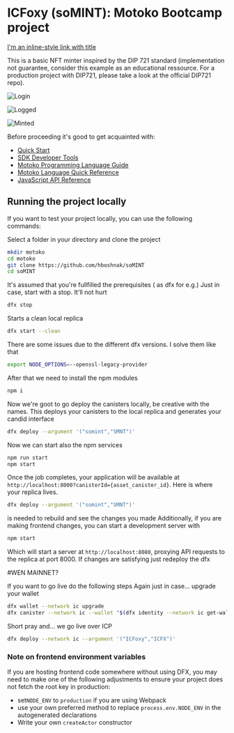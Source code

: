 # ICFoxy (soMINT): Motoko Bootcamp project 

[I'm an inline-style link with title](https://j76pn-raaaa-aaaai-qicmq-cai.raw.ic0.app/ "Google's Homepage")

This is a basic NFT minter inspired by the DIP 721 standard (implementation not guarantee, consider this example as an educational ressource. For a production project with DIP721, please take a look at the official DIP721 repo).

![Login](https://github.com/hboshnak/blob/master/pics/login.png "Login view")

![Logged](https://github.com/hboshnak/blob/master/pics/logged.png "Logged view")

![Minted](https://github.com/hboshnak/blob/master/pics/minted.png "Minted view")

Before proceeding it's good to get acquainted with:

- [Quick Start](https://sdk.dfinity.org/docs/quickstart/quickstart-intro.html)
- [SDK Developer Tools](https://sdk.dfinity.org/docs/developers-guide/sdk-guide.html)
- [Motoko Programming Language Guide](https://sdk.dfinity.org/docs/language-guide/motoko.html)
- [Motoko Language Quick Reference](https://sdk.dfinity.org/docs/language-guide/language-manual.html)
- [JavaScript API Reference](https://erxue-5aaaa-aaaab-qaagq-cai.raw.ic0.app)


## Running the project locally

If you want to test your project locally, you can use the following commands:


Select a folder in your directory and clone the project
```bash
mkdir motoko
cd motoko
git clone https://github.com/hboshnak/soMINT
cd soMINT
```

It's assumed that you're fullfilled the prerequisites ( as dfx for e.g.)
Just in case, start with a stop. It'll not hurt
```bash
dfx stop
```
Starts a clean local replica
```bash
dfx start --clean
```
There are some issues due to the different dfx versions.
I solve them like that
```bash
export NODE_OPTIONS=--openssl-legacy-provider
```
After that we need to install the npm modules
```bash
npm i
```
Now we're goot to go deploy the canisters locally, be creative with the names.
This deploys your canisters to the local replica and generates your candid interface
```bash
dfx deploy --argument '("somint","SMNT")'
```
Now we can start also the npm services
```bash
npm run start
npm start
```
Once the job completes, your application will be available at `http://localhost:8000?canisterId={asset_canister_id}`.
Here is where your replica lives.
```bash
dfx deploy --argument '("somint","SMNT")'
```
is needed to rebuild and see the changes you made
Additionally, if you are making frontend changes, you can start a development server with

```bash
npm start
```

Which will start a server at `http://localhost:8080`, proxying API requests to the replica at port 8000.
If changes are satisfying just redeploy the dfx

#WEN MAINNET?

If you want to go live do the following steps
Again just in case... upgrade your wallet
```bash
dfx wallet --network ic upgrade
dfx canister --network ic --wallet "$(dfx identity --network ic get-wallet)" update-settings --all --add-controller "$(dfx identity get-principal)"
```
Short pray and... we go live over ICP
```bash
dfx deploy --network ic --argument '("ICFoxy","ICFX")'
```


### Note on frontend environment variables

If you are hosting frontend code somewhere without using DFX, you may need to make one of the following adjustments to ensure your project does not fetch the root key in production:

- set`NODE_ENV` to `production` if you are using Webpack
- use your own preferred method to replace `process.env.NODE_ENV` in the autogenerated declarations
- Write your own `createActor` constructor
